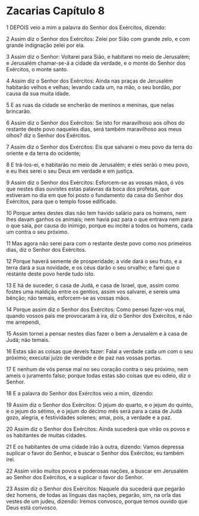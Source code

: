 # Zacarias Capítulo 8

1	DEPOIS veio a mim a palavra do Senhor dos Exércitos, dizendo:

2	Assim diz o Senhor dos Exércitos: Zelei por Sião com grande zelo, e com grande indignação zelei por ela.

3	Assim diz o Senhor: Voltarei para Sião, e habitarei no meio de Jerusalém; e Jerusalém chamar-se-á a cidade da verdade, e o monte do Senhor dos Exércitos, o monte santo.

4	Assim diz o Senhor dos Exércitos: Ainda nas praças de Jerusalém habitarão velhos e velhas; levando cada um, na mão, o seu bordão, por causa da sua muita idade.

5	E as ruas da cidade se encherão de meninos e meninas, que nelas brincarão.

6	Assim diz o Senhor dos Exércitos: Se isto for maravilhoso aos olhos do restante deste povo naqueles dias, será também maravilhoso aos meus olhos? diz o Senhor dos Exércitos.

7	Assim diz o Senhor dos Exércitos: Eis que salvarei o meu povo da terra do oriente e da terra do ocidente;

8	E trá-los-ei, e habitarão no meio de Jerusalém; e eles serão o meu povo, e eu lhes serei o seu Deus em verdade e em justiça.

9	Assim diz o Senhor dos Exércitos: Esforcem-se as vossas mãos, ó vós que nestes dias ouvistes estas palavras da boca dos profetas, que estiveram no dia em que foi posto o fundamento da casa do Senhor dos Exércitos, para que o templo fosse edificado.

10	Porque antes destes dias não tem havido salário para os homens, nem lhes davam ganhos os animais; nem havia paz para o que entrava nem para o que saía, por causa do inimigo, porque eu incitei a todos os homens, cada um contra o seu próximo.

11	Mas agora não serei para com o restante deste povo como nos primeiros dias, diz o Senhor dos Exércitos.

12	Porque haverá semente de prosperidade; a vide dará o seu fruto, e a terra dará a sua novidade, e os céus darão o seu orvalho; e farei que o restante deste povo herde tudo isto.

13	E há de suceder, ó casa de Judá, e casa de Israel, que, assim como fostes uma maldição entre os gentios, assim vos salvarei, e sereis uma bênção; não temais, esforcem-se as vossas mãos.

14	Porque assim diz o Senhor dos Exércitos: Como pensei fazer-vos mal, quando vossos pais me provocaram à ira, diz o Senhor dos Exércitos, e não me arrependi,

15	Assim tornei a pensar nestes dias fazer o bem a Jerusalém e à casa de Judá; não temais.

16	Estas são as coisas que deveis fazer: Falai a verdade cada um com o seu próximo; executai juízo de verdade e de paz nas vossas portas.

17	E nenhum de vós pense mal no seu coração contra o seu próximo, nem ameis o juramento falso; porque todas estas são coisas que eu odeio, diz o Senhor.

18	E a palavra do Senhor dos Exércitos veio a mim, dizendo:

19	Assim diz o Senhor dos Exércitos: O jejum do quarto, e o jejum do quinto, e o jejum do sétimo, e o jejum do décimo mês será para a casa de Judá gozo, alegria, e festividades solenes; amai, pois, a verdade e a paz.

20	Assim diz o Senhor dos Exércitos: Ainda sucederá que virão os povos e os habitantes de muitas cidades.

21	E os habitantes de uma cidade irão à outra, dizendo: Vamos depressa suplicar o favor do Senhor, e buscar o Senhor dos Exércitos; eu também irei.

22	Assim virão muitos povos e poderosas nações, a buscar em Jerusalém ao Senhor dos Exércitos, e a suplicar o favor do Senhor.

23	Assim diz o Senhor dos Exércitos: Naquele dia sucederá que pegarão dez homens, de todas as línguas das nações, pegarão, sim, na orla das vestes de um judeu, dizendo: Iremos convosco, porque temos ouvido que Deus está convosco.

